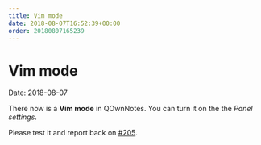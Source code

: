 ```yaml
---
title: Vim mode
date: 2018-08-07T16:52:39+00:00
order: 20180807165239
---
```


# Vim mode

<v-subheader class="blog">Date: 2018-08-07</v-subheader>

There now is a **Vim mode** in QOwnNotes. You can turn it on the the *Panel settings*.

Please test it and report back on [\#205](https://github.com/pbek/QOwnNotes/issues/205).